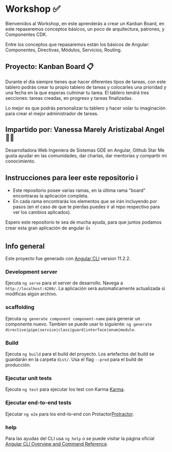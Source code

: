 # Workshop ✅

Bienvenidos al Workshop, en este aprenderás a crear un Kanban Board, en este repaseremos conceptos básicos, un poco de arquitectura, patrones, y Componentes CDK.

Entre los conceptos que repasaremos están los básicos de Angular: Componentes, Directivas, Módulos, Servicios, Routing.

## Proyecto: Kanban Board 📋

Durante el día siempre tienes que hacer diferentes tipos de tareas, con este tablero podrás crear tu propio tablero de tareas y colocarles una prioridad y una fecha en la que esperas culminar tu tarea. El tablero tendrá tres secciones: tareas creadas, en progreso y tareas finalizadas.

Lo mejor es que podrás personalizar tu tablero y hacer volar tu imaginación para crear el mejor administrador de tareas.

## Impartido por: Vanessa Marely Aristizabal Angel 👩‍💻
Desarrolladora Web
Ingeniera de Sistemas
GDE en Angular, Github Star
Me gusta ayudar en las comunidades, dar charlas, dar mentorías y compartir mi conocimiento. 

## Instrucciones para leer este repositorio ℹ️
- Este repositorio posee varias ramas, en la última rama "board" encontraras la aplicación completa.
- En cada rama encontrarás los elementos que se irán incluyendo por pasos (en el caso de que te pierdas puedes ir al repo respectivo para ver los cambios aplicados).

Espero este repositorio te sea de mucha ayuda, para que juntos podamos crear esta gran aplicación de angular 👍

## Info general

Este proyecto fue generado con [Angular CLI](https://github.com/angular/angular-cli) version 11.2.2.

### Development server

Ejecuta `ng serve` para el server de desarrollo. Navega a `http://localhost:4200/`. La aplicación será automaticamente actualizada si modificas algún archivo. 

### scaffolding

Ejecuta  `ng generate component component-name` para generar un componente nuevo. Tambien se puede usar lo siguiente: `ng generate directive|pipe|service|class|guard|interface|enum|module`.

### Build

Ejecuta `ng build` para el  build del proyecto. Los artefactos del build se guardarán en la carpeta `dist/`. Usa el flag `--prod` para el build de producción.

### Ejecutar unit tests

Ejecuta `ng test` para ejecutar los test con Karma [Karma](https://karma-runner.github.io).

### Ejecutar end-to-end tests

Ejecutar `ng e2e` para los  end-to-end con Protactor[Protractor](http://www.protractortest.org/).

### help

Para las ayudas del CLI usa `ng help` o se puede visitar la página oficial [Angular CLI Overview and Command Reference](https://angular.io/cli).
